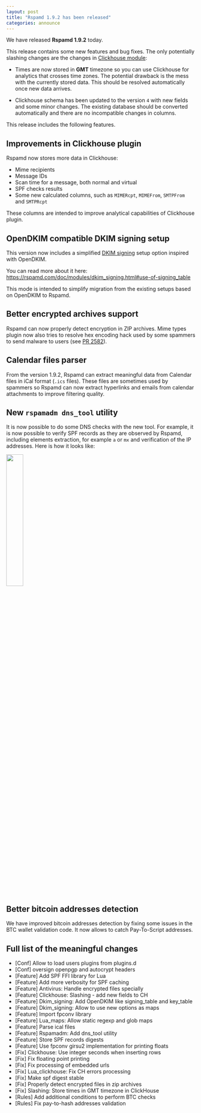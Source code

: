 ```yaml
---
layout: post
title: "Rspamd 1.9.2 has been released"
categories: announce
---
```


We have released **Rspamd 1.9.2** today.

This release contains some new features and bug fixes. The only potentially slashing changes are the changes in [Clickhouse module](https://rspamd.com/doc/modules/clickhouse.html):

- Times are now stored in **GMT** timezone so you can use Clickhouse for analytics that crosses time zones. The potential drawback is the mess with the currently stored data. This should be resolved automatically once new data arrives.

- Clickhouse schema has been updated to the version `4` with new fields and some minor changes. The existing database should be converted automatically and there are no incompatible changes in columns.

This release includes the following features.

## Improvements in Clickhouse plugin

Rspamd now stores more data in Clickhouse:

- Mime recipients
- Message IDs
- Scan time for a message, both normal and virtual
- SPF checks results
- Some new calculated columns, such as `MIMERcpt`, `MIMEFrom`, `SMTPFrom` and `SMTPRcpt`

These columns are intended to improve analytical capabilities of Clickhouse plugin.

## OpenDKIM compatible DKIM signing setup

This version now includes a simplified [DKIM signing](https://rspamd.com/doc/modules/dkim_signing.html) setup option inspired with OpenDKIM.

You can read more about it here: <https://rspamd.com/doc/modules/dkim_signing.html#use-of-signing_table>

This mode is intended to simplify migration from the existing setups based on OpenDKIM to Rspamd.

## Better encrypted archives support

Rspamd can now properly detect encryption in ZIP archives. Mime types plugin now also tries to resolve hex encoding hack used by some spammers to send malware to users (see [PR 2582](https://github.com/rspamd/rspamd/pull/2852)).

## Calendar files parser

From the version 1.9.2, Rspamd can extract meaningful data from Calendar files in iCal format (`.ics` files). These files are sometimes used by spammers so Rspamd can now extract hyperlinks and emails from calendar attachments to improve filtering quality.

## New `rspamadm dns_tool` utility

It is now possible to do some DNS checks with the new tool. For example, it is now possible to verify SPF records as they are observed by Rspamd, including elements extraction, for example `a` or `mx` and verification of the IP addresses. Here is how it looks like:

<img class="img-responsive" src="{{ site.baseurl }}/img/dnstool.png" width="30%">

## Better bitcoin addresses detection

We have improved bitcoin addresses detection by fixing some issues in the  BTC wallet validation code. It now allows to catch Pay-To-Script addresses.

## Full list of the meaningful changes

* [Conf] Allow to load users plugins from plugins.d
* [Conf] oversign openpgp and autocrypt headers
* [Feature] Add SPF FFI library for Lua
* [Feature] Add more verbosity for SPF caching
* [Feature] Antivirus: Handle encrypted files specially
* [Feature] Clickhouse: Slashing - add new fields to CH
* [Feature] Dkim_signing: Add OpenDKIM like signing_table and key_table
* [Feature] Dkim_signing: Allow to use new options as maps
* [Feature] Import fpconv library
* [Feature] Lua_maps: Allow static regexp and glob maps
* [Feature] Parse ical files
* [Feature] Rspamadm: Add dns_tool utility
* [Feature] Store SPF records digests
* [Feature] Use fpconv girsu2 implementation for printing floats
* [Fix] Clickhouse: Use integer seconds when inserting rows
* [Fix] Fix floating point printing
* [Fix] Fix processing of embedded urls
* [Fix] Lua_clickhouse: Fix CH errors processing
* [Fix] Make spf digest stable
* [Fix] Properly detect encrypted files in zip archives
* [Fix] Slashing: Store times in GMT timezone in ClickHouse
* [Rules] Add additional conditions to perform BTC checks
* [Rules] Fix pay-to-hash addresses validation
